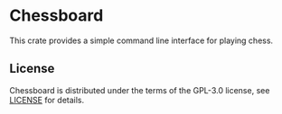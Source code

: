 # Chessboard

This crate provides a simple command line interface for playing chess.

## License

Chessboard is distributed under the terms of the GPL-3.0 license, see [LICENSE] for details.

[LICENSE]:          https://github.com/brunocodutra/chessboard/blob/master/LICENSE
